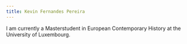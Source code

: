 ```yaml
---
title: Kevin Fernandes Pereira 
---
```


I am currently a Masterstudent in European Contemporary History at the University of Luxembourg. 

